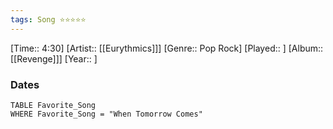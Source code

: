```yaml
---
tags: Song ⭐⭐⭐⭐⭐ 
---
```

[Time:: 4:30]
[Artist:: [[Eurythmics]]]
[Genre:: Pop Rock]
[Played:: ]
[Album:: [[Revenge]]]
[Year:: ]
### Dates
````dataview
TABLE Favorite_Song
WHERE Favorite_Song = "When Tomorrow Comes"
````